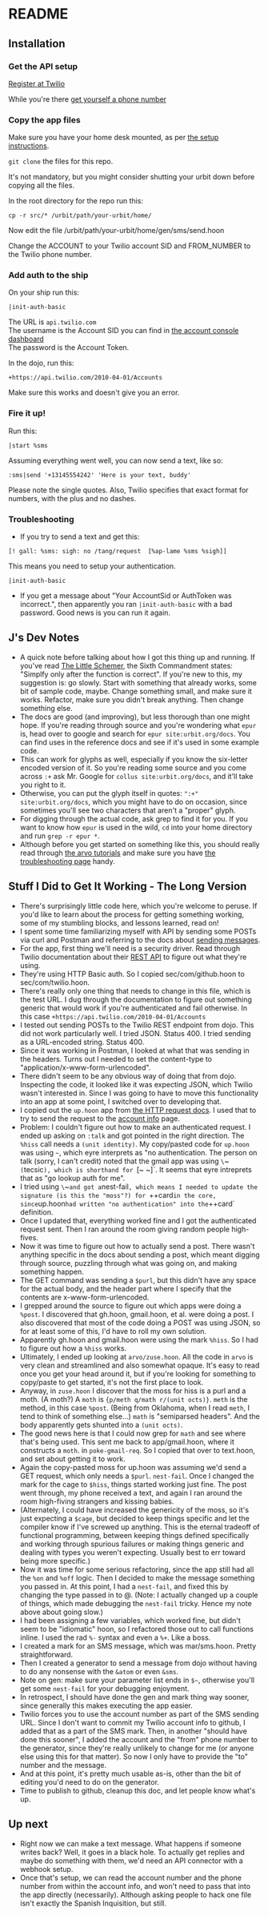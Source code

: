 # README #

## Installation

### Get the API setup

[Register at Twilio](https://www.twilio.com/console)

While you're there [get yourself a phone number](https://www.twilio.com/console/phone-numbers/incoming)

### Copy the app files

Make sure you have your home desk mounted, as per [the setup instructions](https://urbit.org/docs/using/setup/).

`git clone` the files for this repo.  

It's not mandatory, but you might consider shutting your urbit down before copying all the files.

In the root directory for the repo run this:

```
cp -r src/* /urbit/path/your-urbit/home/
```

Now edit the file /urbit/path/your-urbit/home/gen/sms/send.hoon 

Change the ACCOUNT to your Twilio account SID and FROM_NUMBER to the Twilio phone number.

### Add auth to the ship

On your ship run this:
```
|init-auth-basic
```

The URL is `api.twilio.com`  
The username is the Account SID you can find in [the account console dashboard](https://www.twilio.com/user/account)  
The password is the Account Token.

In the dojo, run this:
```
+https://api.twilio.com/2010-04-01/Accounts
```

Make sure this works and doesn't give you an error.

### Fire it up!

Run this:
```
|start %sms
```

Assuming everything went well, you can now send a text, like so:
```
:sms|send '+13145554242' 'Here is your text, buddy'
```

Please note the single quotes.  Also, Twilio specifies that exact format for numbers, with the plus and no dashes.

### Troubleshooting

- If you try to send a text and get this:
```
[! gall: %sms: sigh: no /tang/request  [%ap-lame %sms %sigh]]
```

This means you need to setup your authentication.
```
|init-auth-basic
```

- If you get a message about "Your AccountSid or AuthToken was incorrect.", then apparently you ran `|init-auth-basic` with a bad password. Good news is you
can run it again.


## J's Dev Notes

- A quick note before talking about how I got this thing up and running.  If you've read [The Little Schemer](https://mitpress.mit.edu/books/little-schemer), the Sixth Commandment states: "Simplfy only
  after the function is correct".  If you're new to this, my suggestion is: go slowly.  Start with something that already works, some bit of sample code,
  maybe.  Change something small, and make sure it works.  Refactor, make sure you didn't break anything.  Then change something else.
- The docs are good (and improving), but less thorough than one might hope.  If you're reading through source and you're wondering what `epur` is, head over to google and search for `epur site:urbit.org/docs`.  You can find uses in the reference docs and see if it's used in some example code.
- This can work for glyphs as well, especially if you know the six-letter encoded version of it. So you're reading some source and you come across `:+` ask Mr. Google for `collus site:urbit.org/docs`, and it'll take you right to it.  
- Otherwise, you can put the glyph itself in quotes: `":+" site:urbit.org/docs`, which you might have to do on occasion, since sometimes you'll see two characters that aren't a "proper" glyph.
- For digging through the actual code, ask grep to find it for you.  If you want to know how `epur` is used in the wild, `cd` into your
  home directory and run `grep -r epur *`.  
- Although before you get started on something like this, you should really read through [the arvo tutorials](https://urbit.org/docs/arvo/) and make sure you have [the troubleshooting page](https://urbit.org/docs/hoon/troubleshooting/) handy.

## Stuff I Did to Get It Working - The Long Version

- There's surprisingly little code here, which you're welcome to peruse.  If you'd like to learn about the process for getting something working, some of my stumbling blocks, and lessons learned, read on!
- I spent some time familiarizing myself with API by sending some POSTs via curl and Postman and referring to the docs about [sending messages](https://www.twilio.com/docs/api/rest/sending-messages).
- For the app, first thing we'll need is a security driver.  Read through Twilio documentation about their [REST API](https://www.twilio.com/docs/api/rest) to figure out what they're using.
- They're using HTTP Basic auth.  So I copied sec/com/github.hoon to sec/com/twilio.hoon.
- There's really only one thing that needs to change in this file, which is the test URL.  I dug through the documentation to figure out something generic that would work if you're authenticated and fail otherwise.  In this case `+https://api.twilio.com/2010-04-01/Accounts`
- I tested out sending POSTs to the Twilio REST endpoint from dojo.  This did not work particularly well.  I tried JSON.  Status 400.  I tried sending as a 
URL-encoded string.  Status 400.  
- Since it was working in Postman, I looked at what that was sending in the headers.  Turns out I needed to set the content-type to "application/x-www-form-urlencoded".  
- There didn't seem to be any obvious way of doing that from dojo.  Inspecting the code, it looked like it was expecting JSON, which Twilio wasn't interested
  in.  Since I was going to have to move this functionality into an app at some point, I switched over to developing that.
- I copied out the `up.hoon` app from [the HTTP request docs](https://urbit.org/docs/arvo/http/).  I used that to try to send the request to the [account
  info](https://api.twilio.com/2010-04-01/Accounts) page.
- Problem: I couldn't figure out how to make an authenticated request.
I ended up asking on `:talk`  and got pointed in the right direction.  The `%hiss` call needs a `(unit identity)`.  My copy/pasted code for `up.hoon` was using `~`, which eyre interprets as "no authentication.  The person on talk (sorry, I can't credit) noted that the gmail app was using `\`~` (`tecsic`), which is shorthand for `[~ ~]`.  It seems that eyre intreprets that as "go lookup auth for me".
- I tried using `\`~` and got a `nest-fail`, which means I needed to update the
  signature (is this the "moss"?) for `++card` in the core, since `up.hoon` had written "no authentication" into the `++card` definition.
- Once I updated that, everything worked fine and I got the authenticated request sent.  Then I ran around the room giving random people high-fives.
- Now it was time to figure out how to actually send a post.  There wasn't anything specific in the docs about sending a post, which meant digging through
  source, puzzling through what was going on, and making something happen.
- The GET command was sending a `$purl`, but this didn't have any space for the actual body, and the header part where I specify that the contents are
  x-www-form-urlencoded.
- I grepped around the source to figure out which apps were doing a `%post`.  I discovered that gh.hoon, gmail.hoon, et al. were doing a post.  I also discovered that most of the code doing a POST was using JSON, so for at least some of this, I'd have to roll my own solution.
- Apparently gh.hoon and gmail.hoon were using the mark `%hiss`.  So I had to figure out how a `%hiss` works.
- Ultimately, I ended up looking at `arvo/zuse.hoon`.  All the code in `arvo` is very clean and streamlined and also somewhat opaque.  It's easy to read once
  you get your head around it, but if you're looking for something to copy/paste to get started, it's not the first place to look.
- Anyway, in `zuse.hoon` I discover that the moss for hiss is a purl and a moth.  (A moth?)  A `moth` is `{p/meth q/math r/(unit octs)}`.  `meth` is the method, in this case `%post`.  (Being from Oklahoma, when I read `meth`, I tend to think of something else...)  `math` is "semiparsed headers".  And the body apparently gets shunted into a `(unit octs)`.
- The good news here is that I could now grep for `math` and see where that's being used.  This sent me back to app/gmail.hoon, where it constructs a `moth`.  in `poke-gmail-req`.  So I copied that over to text.hoon, and set about getting it to work.
- Again the copy-pasted moss for up.hoon was assuming we'd send a GET request, which only needs a `$purl`.  `nest-fail`.  Once I changed the mark for the cage to `$hiss`, things started working just fine.  The post went through, my phone received a text, and again I ran around the room high-fiving strangers and kissing babies.
- (Alternately, I could have increased the genericity of the moss, so it's just expecting a `$cage`, but decided to keep things specific and let the compiler know if I've screwed up anything.  This is the eternal tradeoff of functional programming, between keeping things defined specifically and working through spurious failures or making things generic and dealing with types you weren't expecting.  Usually best to err toward being more specific.)
- Now it was time for some serious refactoring, since the app still had all the `%on` and `%off` logic.  Then I decided to make the message something you
  passed in.  At this point, I had a `nest-fail`, and fixed this by changing the type passed in to @.  (Note: I actually changed up a couple of things, which made debugging the `nest-fail` tricky.  Hence my note above about going slow.)
- I had been assigning a few variables, which worked fine, but didn't seem to be "idiomatic" hoon, so I refactored those out to call functions inline.  I
  used the rad `%-` syntax and even a `%+`.  Like a boss.
- I created a mark for an SMS message, which was mar/sms.hoon.  Pretty straightforward.
- Then I created a generator to send a message from dojo without having to do any nonsense with the `&atom` or even `&sms`.  
- Note on gen: make sure your parameter list ends in `$~`, otherwise you'll get
  some `nest-fail` for your debugging enjoyment. 
- In retrospect, I should have done the gen and mark thing way sooner, since generally this makes executing the app easier.
- Twilio forces you to use the account number as part of the SMS sending URL.  Since I don't want to commit my Twilio account info to github, I added that as a part of the SMS mark.  Then, in another "should have done this sooner", I added the account and the "from" phone number  to the generator, since they're really unlikely to change for me (or anyone else using this for that matter).  So now I only have to provide the "to" number and the message.  
- And at this point, it's pretty much usable as-is, other than the bit of editing you'd need to do on the generator.
- Time to publish to github, cleanup this doc, and let people know what's up.

## Up next

- Right now we can make a text message.  What happens if someone writes back? Well, it goes in a black hole.  To actually get replies and maybe do something
  with them, we'd need an API connector with a webhook setup.
- Once that's setup, we can read the account number and the phone number from within the account info, and won't need to pass that into the app directly
  (necessarily).  Although asking people to hack one file isn't exactly the Spanish Inquisition, but still.

